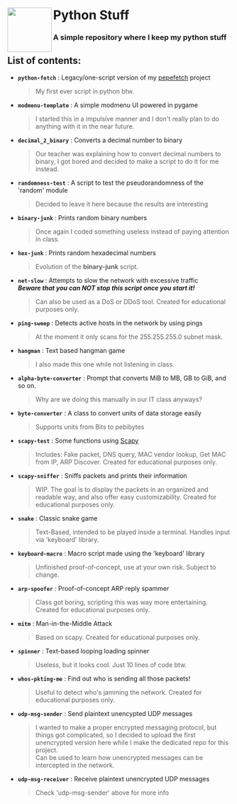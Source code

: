 <div>
<img align="left" src="https://cdn3.iconfinder.com/data/icons/logos-and-brands-adobe/512/267_Python-512.png" height="100px">
<h1><b>Python Stuff</b></h1>
<h3>A simple repository where I keep my python stuff</h3align=>
</div>

## List of contents:
  - <b>`python-fetch`</b> : Legacy/one-script version of my [pepefetch](https://github.com/PepeBigotes/pepefetch) project  
    >My first ever script in python btw.  
  - <b>`modmenu-template`</b> : A simple modmenu UI powered in pygame  
    >I started this in a impulsive manner and I don't really plan to do anything with it in the near future.
  - <b>`decimal_2_binary`</b> : Converts a decimal number to binary  
    >Our teacher was explaining how to convert decimal numbers to binary, I got bored and decided to make a script to do it for me instead.
  - <b>`randomness-test`</b> : A script to test the pseudorandomness of the 'random' module  
    >Decided to leave it here because the results are interesting
  - <b>`binary-junk`</b> : Prints random binary numbers  
    >Once again I coded something useless instead of paying attention in class.
  - <b>`hex-junk`</b> : Prints random hexadecimal numbers  
    >Evolution of the <b>binary-junk</b> script.
  - <b>`net-slow`</b> : Attempts to slow the network with excessive traffic  
  ***Beware that you can NOT stop this script once you start it!***  
    >Can also be used as a DoS or DDoS tool. Created for educational purposes only.
  - <b>`ping-sweep`</b> : Detects active hosts in the network by using pings  
    >At the moment it only scans for the 255.255.255.0 subnet mask.
  - <b>`hangman`</b> : Text based hangman game  
    >I also made this one while not listening in class.
  - <b>`alpha-byte-converter`</b> : Prompt that converts MiB to MB, GB to GiB, and so on.  
    >Why are we doing this manually in our IT class anyways?
  - <b>`byte-converter`</b> : A class to convert units of data storage easily  
    >Supports units from Bits to pebibytes
  - <b>`scapy-test`</b> : Some functions using <a href="https://github.com/secdev/scapy">Scapy</a>  
    >Includes: Fake packet, DNS query, MAC vendor lookup, Get MAC from IP, ARP Discover. Created for educational purposes only.
  - <b>`scapy-sniffer`</b> : Sniffs packets and prints their information</a>  
    >WIP. The goal is to display the packets in an organized and readable way, and also offer easy customizability. Created for educational purposes only.
  - <b>`snake`</b> : Classic snake game</a>  
    >Text-Based, intended to be played inside a terminal. Handles input via 'keyboard' library.
  - <b>`keyboard-macro`</b> : Macro script made using the 'keyboard' library</a>  
    >Unfinished proof-of-concept, use at your own risk. Subject to change.
  - <b>`arp-spoofer`</b> : Proof-of-concept ARP reply spammer</a>  
    >Class got boring, scripting this was way more entertaining. Created for educational purposes only.
  - <b>`mitm`</b> : Man-in-the-Middle Attack</a>  
    >Based on scapy. Created for educational purposes only.
  - <b>`spinner`</b> : Text-based looping loading spinner</a>  
    >Useless, but it looks cool. Just 10 lines of code btw.
  - <b>`whos-pkting-me`</b> : Find out who is sending all those packets!</a>  
    >Useful to detect who's jamming the network. Created for educational purposes only.
  - <b>`udp-msg-sender`</b> : Send plaintext unencypted UDP messages</a>  
    >I wanted to make a proper encrypted messaging protocol, but things got complicated, so I decided to upload the first unencrypted version here while I make the dedicated repo for this project.  
    >Can be used to learn how unencrypted messages can be intercepted in the network.
  - <b>`udp-msg-receiver`</b> : Receive plaintext unencrypted UDP messages</a>  
    >Check 'udp-msg-sender' above for more info
